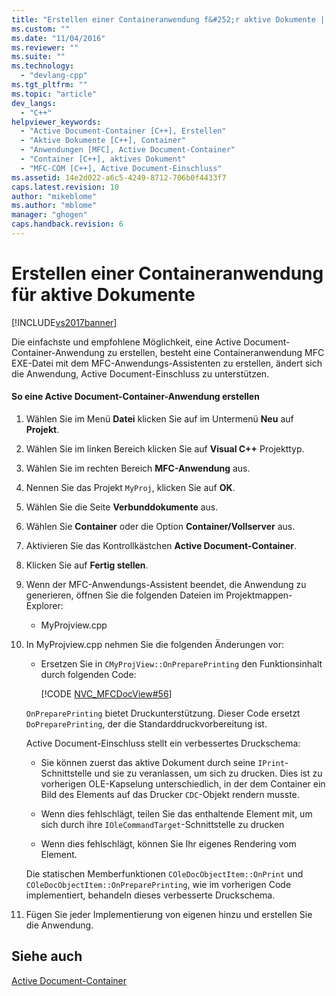 ```yaml
---
title: "Erstellen einer Containeranwendung f&#252;r aktive Dokumente | Microsoft Docs"
ms.custom: ""
ms.date: "11/04/2016"
ms.reviewer: ""
ms.suite: ""
ms.technology: 
  - "devlang-cpp"
ms.tgt_pltfrm: ""
ms.topic: "article"
dev_langs: 
  - "C++"
helpviewer_keywords: 
  - "Active Document-Container [C++], Erstellen"
  - "Aktive Dokumente [C++], Container"
  - "Anwendungen [MFC], Active Document-Container"
  - "Container [C++], aktives Dokument"
  - "MFC-COM [C++], Active Document-Einschluss"
ms.assetid: 14e2d022-a6c5-4249-8712-706b0f4433f7
caps.latest.revision: 10
author: "mikeblome"
ms.author: "mblome"
manager: "ghogen"
caps.handback.revision: 6
---
```

# Erstellen einer Containeranwendung f&#252;r aktive Dokumente
[!INCLUDE[vs2017banner](../assembler/inline/includes/vs2017banner.md)]

Die einfachste und empfohlene Möglichkeit, eine Active Document\-Container\-Anwendung zu erstellen, besteht eine Containeranwendung MFC EXE\-Datei mit dem MFC\-Anwendungs\-Assistenten zu erstellen, ändert sich die Anwendung, Active Document\-Einschluss zu unterstützen.  
  
#### So eine Active Document\-Container\-Anwendung erstellen  
  
1.  Wählen Sie im Menü **Datei** klicken Sie auf  im Untermenü **Neu** auf **Projekt**.  
  
2.  Wählen Sie im linken Bereich klicken Sie auf **Visual C\+\+** Projekttyp.  
  
3.  Wählen Sie im rechten Bereich **MFC\-Anwendung** aus.  
  
4.  Nennen Sie das Projekt `MyProj`, klicken Sie auf **OK**.  
  
5.  Wählen Sie die Seite **Verbunddokumente** aus.  
  
6.  Wählen Sie **Container** oder die Option **Container\/Vollserver** aus.  
  
7.  Aktivieren Sie das Kontrollkästchen **Active Document\-Container**.  
  
8.  Klicken Sie auf **Fertig stellen**.  
  
9. Wenn der MFC\-Anwendungs\-Assistent beendet, die Anwendung zu generieren, öffnen Sie die folgenden Dateien im Projektmappen\-Explorer:  
  
    -   MyProjview.cpp  
  
10. In MyProjview.cpp nehmen Sie die folgenden Änderungen vor:  
  
    -   Ersetzen Sie in `CMyProjView::OnPreparePrinting` den Funktionsinhalt durch folgenden Code:  
  
         [!CODE [NVC_MFCDocView#56](../CodeSnippet/VS_Snippets_Cpp/NVC_MFCDocView#56)]  
  
     `OnPreparePrinting` bietet Druckunterstützung.  Dieser Code ersetzt `DoPreparePrinting`, der die Standarddruckvorbereitung ist.  
  
     Active Document\-Einschluss stellt ein verbessertes Druckschema:  
  
    -   Sie können zuerst das aktive Dokument durch seine `IPrint`\-Schnittstelle und sie zu veranlassen, um sich zu drucken.  Dies ist zu vorherigen OLE\-Kapselung unterschiedlich, in der dem Container ein Bild des Elements auf das Drucker `CDC`\-Objekt rendern musste.  
  
    -   Wenn dies fehlschlägt, teilen Sie das enthaltende Element mit, um sich durch ihre `IOleCommandTarget`\-Schnittstelle zu drucken  
  
    -   Wenn dies fehlschlägt, können Sie Ihr eigenes Rendering vom Element.  
  
     Die statischen Memberfunktionen `COleDocObjectItem::OnPrint` und `COleDocObjectItem::OnPreparePrinting`, wie im vorherigen Code implementiert, behandeln dieses verbesserte Druckschema.  
  
11. Fügen Sie jeder Implementierung von eigenen hinzu und erstellen Sie die Anwendung.  
  
## Siehe auch  
 [Active Document\-Container](../mfc/active-document-containment.md)